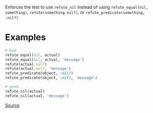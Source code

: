 
Enforces the test to use `refute_nil` instead of using
`refute_equal(nil, something)`, `refute(something.nil?)`, or `refute_predicate(something, :nil?)`.

# Examples

```ruby
# bad
refute_equal(nil, actual)
refute_equal(nil, actual, 'message')
refute(actual.nil?)
refute(actual.nil?, 'message')
refute_predicate(object, :nil?)
refute_predicate(object, :nil?, 'message')

# good
refute_nil(actual)
refute_nil(actual, 'message')
```

[Source](http://www.rubydoc.info/gems/rubocop/RuboCop/Cop/Minitest/RefuteNil)